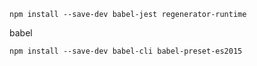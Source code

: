 
```
npm install --save-dev babel-jest regenerator-runtime
```

babel
```
npm install --save-dev babel-cli babel-preset-es2015
```
